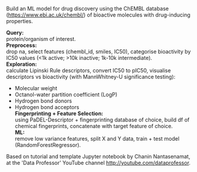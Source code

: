 Build an ML model for drug discovery using the ChEMBL database (https://www.ebi.ac.uk/chembl/) of bioactive molecules with drug-inducing properties.

**Query:** \
protein/organism of interest.\
**Preprocess:**\
drop na, select features (chembl_id, smiles, IC50), categorise bioactivity by IC50 values (<1k active; >10k inactive; 1k-10k intermediate).\
**Exploration:** \
calculate Lipinski Rule descriptors, convert IC50 to pIC50, visualise descriptors vs bioactivity (with MannWhitney-U significance testing):
- Molecular weight
- Octanol-water partition coefficient (LogP)
- Hydrogen bond donors
- Hydrogen bond acceptors \
**Fingerprinting + Feature Selection:** \
using PaDEL-Descriptor + fingerprinting database of choice, build df of chemical fingerprints, concatenate with target feature of choice. \
**ML:** \
remove low variance features, split X and Y data, train + test model (RandomForestRegressor).


Based on tutorial and template Jupyter notebook by Chanin Nantasenamat, 
at the 'Data Professor' YouTube channel http://youtube.com/dataprofessor.
